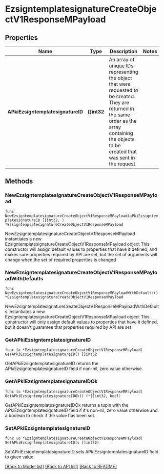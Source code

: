# EzsigntemplatesignatureCreateObjectV1ResponseMPayload

## Properties

Name | Type | Description | Notes
------------ | ------------- | ------------- | -------------
**APkiEzsigntemplatesignatureID** | **[]int32** | An array of unique IDs representing the object that were requested to be created.  They are returned in the same order as the array containing the objects to be created that was sent in the request. | 

## Methods

### NewEzsigntemplatesignatureCreateObjectV1ResponseMPayload

`func NewEzsigntemplatesignatureCreateObjectV1ResponseMPayload(aPkiEzsigntemplatesignatureID []int32, ) *EzsigntemplatesignatureCreateObjectV1ResponseMPayload`

NewEzsigntemplatesignatureCreateObjectV1ResponseMPayload instantiates a new EzsigntemplatesignatureCreateObjectV1ResponseMPayload object
This constructor will assign default values to properties that have it defined,
and makes sure properties required by API are set, but the set of arguments
will change when the set of required properties is changed

### NewEzsigntemplatesignatureCreateObjectV1ResponseMPayloadWithDefaults

`func NewEzsigntemplatesignatureCreateObjectV1ResponseMPayloadWithDefaults() *EzsigntemplatesignatureCreateObjectV1ResponseMPayload`

NewEzsigntemplatesignatureCreateObjectV1ResponseMPayloadWithDefaults instantiates a new EzsigntemplatesignatureCreateObjectV1ResponseMPayload object
This constructor will only assign default values to properties that have it defined,
but it doesn't guarantee that properties required by API are set

### GetAPkiEzsigntemplatesignatureID

`func (o *EzsigntemplatesignatureCreateObjectV1ResponseMPayload) GetAPkiEzsigntemplatesignatureID() []int32`

GetAPkiEzsigntemplatesignatureID returns the APkiEzsigntemplatesignatureID field if non-nil, zero value otherwise.

### GetAPkiEzsigntemplatesignatureIDOk

`func (o *EzsigntemplatesignatureCreateObjectV1ResponseMPayload) GetAPkiEzsigntemplatesignatureIDOk() (*[]int32, bool)`

GetAPkiEzsigntemplatesignatureIDOk returns a tuple with the APkiEzsigntemplatesignatureID field if it's non-nil, zero value otherwise
and a boolean to check if the value has been set.

### SetAPkiEzsigntemplatesignatureID

`func (o *EzsigntemplatesignatureCreateObjectV1ResponseMPayload) SetAPkiEzsigntemplatesignatureID(v []int32)`

SetAPkiEzsigntemplatesignatureID sets APkiEzsigntemplatesignatureID field to given value.



[[Back to Model list]](../README.md#documentation-for-models) [[Back to API list]](../README.md#documentation-for-api-endpoints) [[Back to README]](../README.md)


